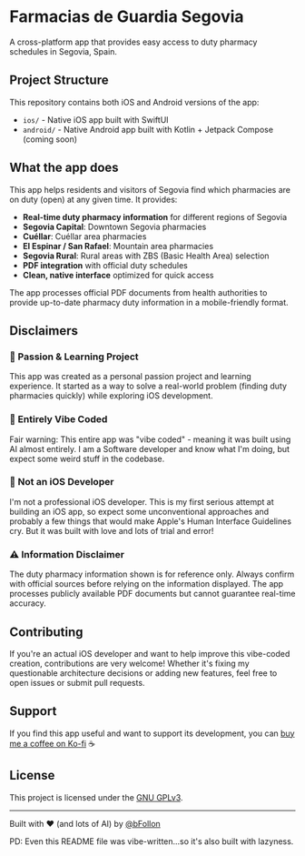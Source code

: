 # Farmacias de Guardia Segovia

A cross-platform app that provides easy access to duty pharmacy schedules in Segovia, Spain.

## Project Structure

This repository contains both iOS and Android versions of the app:

- `ios/` - Native iOS app built with SwiftUI
- `android/` - Native Android app built with Kotlin + Jetpack Compose (coming soon)

## What the app does

This app helps residents and visitors of Segovia find which pharmacies are on duty (open) at any given time. It provides:

- **Real-time duty pharmacy information** for different regions of Segovia
- **Segovia Capital**: Downtown Segovia pharmacies
- **Cuéllar**: Cuéllar area pharmacies  
- **El Espinar / San Rafael**: Mountain area pharmacies
- **Segovia Rural**: Rural areas with ZBS (Basic Health Area) selection
- **PDF integration** with official duty schedules
- **Clean, native interface** optimized for quick access

The app processes official PDF documents from health authorities to provide up-to-date pharmacy duty information in a mobile-friendly format.

## Disclaimers

### 🚀 Passion & Learning Project
This app was created as a personal passion project and learning experience. It started as a way to solve a real-world problem (finding duty pharmacies quickly) while exploring iOS development.

### 🎨 Entirely Vibe Coded
Fair warning: This entire app was "vibe coded" - meaning it was built using AI almost entirely. I am a Software developer and know what I'm doing, but expect some weird stuff in the codebase.

### 📱 Not an iOS Developer
I'm not a professional iOS developer. This is my first serious attempt at building an iOS app, so expect some unconventional approaches and probably a few things that would make Apple's Human Interface Guidelines cry. But it was built with love and lots of trial and error!

### ⚠️ Information Disclaimer
The duty pharmacy information shown is for reference only. Always confirm with official sources before relying on the information displayed. The app processes publicly available PDF documents but cannot guarantee real-time accuracy.

## Contributing

If you're an actual iOS developer and want to help improve this vibe-coded creation, contributions are very welcome! Whether it's fixing my questionable architecture decisions or adding new features, feel free to open issues or submit pull requests.

## Support

If you find this app useful and want to support its development, you can [buy me a coffee on Ko-fi](https://ko-fi.com/bfollon) ☕️

## License
This project is licensed under the [GNU GPLv3](./LICENSE).

---

Built with ❤️ (and lots of AI) by [@bFollon](https://github.com/bFollon)

PD: Even this README file was vibe-written...so it's also built with lazyness.

